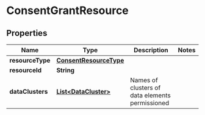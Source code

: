 # ConsentGrantResource

## Properties
Name | Type | Description | Notes
------------ | ------------- | ------------- | -------------
**resourceType** | [**ConsentResourceType**](ConsentResourceType.md) |  | 
**resourceId** | **String** |  | 
**dataClusters** | [**List&lt;DataCluster&gt;**](DataCluster.md) | Names of clusters of data elements permissioned | 
